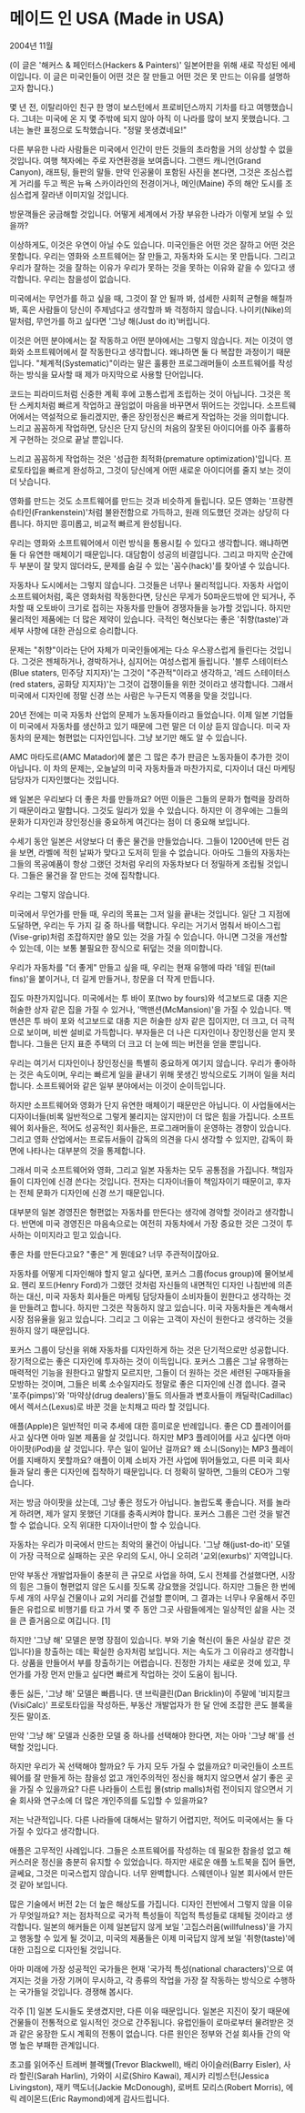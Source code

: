 # 메이드 인 USA (Made in USA)

2004년 11월

(이 글은 '해커스 & 페인터스(Hackers & Painters)' 일본어판을 위해 새로 작성된 에세이입니다. 이 글은 미국인들이 어떤 것은 잘 만들고 어떤 것은 못 만드는 이유를 설명하고자 합니다.)

몇 년 전, 이탈리아인 친구 한 명이 보스턴에서 프로비던스까지 기차를 타고 여행했습니다. 그녀는 미국에 온 지 몇 주밖에 되지 않아 아직 이 나라를 많이 보지 못했습니다. 그녀는 놀란 표정으로 도착했습니다. "정말 못생겼네요!"

다른 부유한 나라 사람들은 미국에서 인간이 만든 것들의 초라함을 거의 상상할 수 없을 것입니다. 여행 책자에는 주로 자연환경을 보여줍니다. 그랜드 캐니언(Grand Canyon), 래프팅, 들판의 말들. 만약 인공물이 포함된 사진을 본다면, 그것은 조심스럽게 거리를 두고 찍은 뉴욕 스카이라인의 전경이거나, 메인(Maine) 주의 해안 도시를 조심스럽게 잘라낸 이미지일 것입니다.

방문객들은 궁금해할 것입니다. 어떻게 세계에서 가장 부유한 나라가 이렇게 보일 수 있을까?

이상하게도, 이것은 우연이 아닐 수도 있습니다. 미국인들은 어떤 것은 잘하고 어떤 것은 못합니다. 우리는 영화와 소프트웨어는 잘 만들고, 자동차와 도시는 못 만듭니다. 그리고 우리가 잘하는 것을 잘하는 이유가 우리가 못하는 것을 못하는 이유와 같을 수 있다고 생각합니다. 우리는 참을성이 없습니다.

미국에서는 무언가를 하고 싶을 때, 그것이 잘 안 될까 봐, 섬세한 사회적 균형을 해칠까 봐, 혹은 사람들이 당신이 주제넘다고 생각할까 봐 걱정하지 않습니다. 나이키(Nike)의 말처럼, 무언가를 하고 싶다면 '그냥 해(Just do it)'버립니다.

이것은 어떤 분야에서는 잘 작동하고 어떤 분야에서는 그렇지 않습니다. 저는 이것이 영화와 소프트웨어에서 잘 작동한다고 생각합니다. 왜냐하면 둘 다 복잡한 과정이기 때문입니다. "체계적(Systematic)"이라는 말은 훌륭한 프로그래머들이 소프트웨어를 작성하는 방식을 묘사할 때 제가 마지막으로 사용할 단어입니다.

코드는 피라미드처럼 신중한 계획 후에 고통스럽게 조립하는 것이 아닙니다. 그것은 목탄 스케치처럼 빠르게 작업하고 끊임없이 마음을 바꾸면서 뛰어드는 것입니다. 소프트웨어에서는 역설적으로 들리겠지만, 좋은 장인정신은 빠르게 작업하는 것을 의미합니다. 느리고 꼼꼼하게 작업하면, 당신은 단지 당신의 처음의 잘못된 아이디어를 아주 훌륭하게 구현하는 것으로 끝날 뿐입니다.

느리고 꼼꼼하게 작업하는 것은 '성급한 최적화(premature optimization)'입니다. 프로토타입을 빠르게 완성하고, 그것이 당신에게 어떤 새로운 아이디어를 줄지 보는 것이 더 낫습니다.

영화를 만드는 것도 소프트웨어를 만드는 것과 비슷하게 들립니다. 모든 영화는 '프랑켄슈타인(Frankenstein)'처럼 불완전함으로 가득하고, 원래 의도했던 것과는 상당히 다릅니다. 하지만 흥미롭고, 비교적 빠르게 완성됩니다.

우리는 영화와 소프트웨어에서 이런 방식을 통용시킬 수 있다고 생각합니다. 왜냐하면 둘 다 유연한 매체이기 때문입니다. 대담함이 성공의 비결입니다. 그리고 마지막 순간에 두 부분이 잘 맞지 않더라도, 문제를 숨길 수 있는 '꼼수(hack)'를 찾아낼 수 있습니다.

자동차나 도시에서는 그렇지 않습니다. 그것들은 너무나 물리적입니다. 자동차 사업이 소프트웨어처럼, 혹은 영화처럼 작동한다면, 당신은 무게가 50파운드밖에 안 되거나, 주차할 때 오토바이 크기로 접히는 자동차를 만들어 경쟁자들을 능가할 것입니다. 하지만 물리적인 제품에는 더 많은 제약이 있습니다. 극적인 혁신보다는 좋은 '취향(taste)'과 세부 사항에 대한 관심으로 승리합니다.

문제는 "취향"이라는 단어 자체가 미국인들에게는 다소 우스꽝스럽게 들린다는 것입니다. 그것은 젠체하거나, 경박하거나, 심지어는 여성스럽게 들립니다. '블루 스테이터스(Blue staters, 민주당 지지자)'는 그것이 "주관적"이라고 생각하고, '레드 스테이터스(red staters, 공화당 지지자)'는 그것이 겁쟁이들을 위한 것이라고 생각합니다. 그래서 미국에서 디자인에 정말 신경 쓰는 사람은 누구든지 역풍을 맞을 것입니다.

20년 전에는 미국 자동차 산업의 문제가 노동자들이라고 들었습니다. 이제 일본 기업들이 미국에서 자동차를 생산하고 있기 때문에 그런 말은 더 이상 듣지 않습니다. 미국 자동차의 문제는 형편없는 디자인입니다. 그냥 보기만 해도 알 수 있습니다.

AMC 마타도르(AMC Matador)에 붙은 그 많은 추가 판금은 노동자들이 추가한 것이 아닙니다. 이 차의 문제는, 오늘날의 미국 자동차들과 마찬가지로, 디자이너 대신 마케팅 담당자가 디자인했다는 것입니다.

왜 일본은 우리보다 더 좋은 차를 만들까요? 어떤 이들은 그들의 문화가 협력을 장려하기 때문이라고 말합니다. 그것도 일리가 있을 수 있습니다. 하지만 이 경우에는 그들의 문화가 디자인과 장인정신을 중요하게 여긴다는 점이 더 중요해 보입니다.

수세기 동안 일본은 서양보다 더 좋은 물건을 만들었습니다. 그들이 1200년에 만든 검을 보면, 라벨에 적힌 날짜가 맞다고 도저히 믿을 수 없습니다. 아마도 그들의 자동차는 그들의 목공예품이 항상 그랬던 것처럼 우리의 자동차보다 더 정밀하게 조립될 것입니다. 그들은 물건을 잘 만드는 것에 집착합니다.

우리는 그렇지 않습니다.

미국에서 무언가를 만들 때, 우리의 목표는 그저 일을 끝내는 것입니다. 일단 그 지점에 도달하면, 우리는 두 가지 길 중 하나를 택합니다. 우리는 거기서 멈춰서 바이스그립(Vise-grip)처럼 조잡하지만 쓸모 있는 것을 가질 수 있습니다. 아니면 그것을 개선할 수 있는데, 이는 보통 불필요한 장식으로 뒤덮는 것을 의미합니다.

우리가 자동차를 "더 좋게" 만들고 싶을 때, 우리는 현재 유행에 따라 '테일 핀(tail fins)'을 붙이거나, 더 길게 만들거나, 창문을 더 작게 만듭니다.

집도 마찬가지입니다. 미국에서는 투 바이 포(two by fours)와 석고보드로 대충 지은 허술한 상자 같은 집을 가질 수 있거나, '맥맨션(McMansion)'을 가질 수 있습니다. 맥맨션은 투 바이 포와 석고보드로 대충 지은 허술한 상자 같은 집이지만, 더 크고, 더 극적으로 보이며, 비싼 설비로 가득합니다. 부자들은 더 나은 디자인이나 장인정신을 얻지 못합니다. 그들은 단지 표준 주택의 더 크고 더 눈에 띄는 버전을 얻을 뿐입니다.

우리는 여기서 디자인이나 장인정신을 특별히 중요하게 여기지 않습니다. 우리가 좋아하는 것은 속도이며, 우리는 빠르게 일을 끝내기 위해 못생긴 방식으로도 기꺼이 일을 처리합니다. 소프트웨어와 같은 일부 분야에서는 이것이 순이득입니다.

하지만 소프트웨어와 영화가 단지 유연한 매체이기 때문만은 아닙니다. 이 사업들에서는 디자이너들(비록 일반적으로 그렇게 불리지는 않지만)이 더 많은 힘을 가집니다. 소프트웨어 회사들은, 적어도 성공적인 회사들은, 프로그래머들이 운영하는 경향이 있습니다. 그리고 영화 산업에서는 프로듀서들이 감독의 의견을 다시 생각할 수 있지만, 감독이 화면에 나타나는 대부분의 것을 통제합니다.

그래서 미국 소프트웨어와 영화, 그리고 일본 자동차는 모두 공통점을 가집니다. 책임자들이 디자인에 신경 쓴다는 것입니다. 전자는 디자이너들이 책임자이기 때문이고, 후자는 전체 문화가 디자인에 신경 쓰기 때문입니다.

대부분의 일본 경영진은 형편없는 자동차를 만든다는 생각에 경악할 것이라고 생각합니다. 반면에 미국 경영진은 마음속으로는 여전히 자동차에서 가장 중요한 것은 그것이 투사하는 이미지라고 믿고 있습니다.

좋은 차를 만든다고요? "좋은" 게 뭔데요? 너무 주관적이잖아요.

자동차를 어떻게 디자인해야 할지 알고 싶다면, 포커스 그룹(focus group)에 물어보세요. 헨리 포드(Henry Ford)가 그랬던 것처럼 자신들의 내면적인 디자인 나침반에 의존하는 대신, 미국 자동차 회사들은 마케팅 담당자들이 소비자들이 원한다고 생각하는 것을 만들려고 합니다. 하지만 그것은 작동하지 않고 있습니다. 미국 자동차들은 계속해서 시장 점유율을 잃고 있습니다. 그리고 그 이유는 고객이 자신이 원한다고 생각하는 것을 원하지 않기 때문입니다.

포커스 그룹이 당신을 위해 자동차를 디자인하게 하는 것은 단기적으로만 성공합니다. 장기적으로는 좋은 디자인에 투자하는 것이 이득입니다. 포커스 그룹은 그날 유행하는 매력적인 기능을 원한다고 말할지 모르지만, 그들이 더 원하는 것은 세련된 구매자들을 모방하는 것이며, 그들은 비록 소수일지라도 정말로 좋은 디자인에 신경 씁니다. 결국 '포주(pimps)'와 '마약상(drug dealers)'들도 의사들과 변호사들이 캐딜락(Cadillac)에서 렉서스(Lexus)로 바꾼 것을 눈치채고 따라 할 것입니다.

애플(Apple)은 일반적인 미국 추세에 대한 흥미로운 반례입니다. 좋은 CD 플레이어를 사고 싶다면 아마 일본 제품을 살 것입니다. 하지만 MP3 플레이어를 사고 싶다면 아마 아이팟(iPod)을 살 것입니다. 무슨 일이 일어난 걸까요? 왜 소니(Sony)는 MP3 플레이어를 지배하지 못할까요? 애플이 이제 소비자 가전 사업에 뛰어들었고, 다른 미국 회사들과 달리 좋은 디자인에 집착하기 때문입니다. 더 정확히 말하면, 그들의 CEO가 그렇습니다.

저는 방금 아이팟을 샀는데, 그냥 좋은 정도가 아닙니다. 놀랍도록 좋습니다. 저를 놀라게 하려면, 제가 알지 못했던 기대를 충족시켜야 합니다. 포커스 그룹은 그런 것을 발견할 수 없습니다. 오직 위대한 디자이너만이 할 수 있습니다.

자동차는 우리가 미국에서 만드는 최악의 물건이 아닙니다. '그냥 해(just-do-it)' 모델이 가장 극적으로 실패하는 곳은 우리의 도시, 아니 오히려 '교외(exurbs)' 지역입니다.

만약 부동산 개발업자들이 충분히 큰 규모로 사업을 하여, 도시 전체를 건설했다면, 시장의 힘은 그들이 형편없지 않은 도시를 짓도록 강요했을 것입니다. 하지만 그들은 한 번에 두세 개의 사무실 건물이나 교외 거리를 건설할 뿐이며, 그 결과는 너무나 우울해서 주민들은 유럽으로 비행기를 타고 가서 몇 주 동안 그곳 사람들에게는 일상적인 삶을 사는 것을 큰 즐거움으로 여깁니다. [1]

하지만 '그냥 해' 모델은 분명 장점이 있습니다. 부와 기술 혁신(이 둘은 사실상 같은 것입니다)을 창출하는 데는 확실한 승자처럼 보입니다. 저는 속도가 그 이유라고 생각합니다. 상품을 만들어서 부를 창출하기는 어렵습니다. 진정한 가치는 새로운 것에 있고, 무언가를 가장 먼저 만들고 싶다면 빠르게 작업하는 것이 도움이 됩니다.

좋든 싫든, '그냥 해' 모델은 빠릅니다. 댄 브릭클린(Dan Bricklin)이 주말에 '비지칼크(VisiCalc)' 프로토타입을 작성하든, 부동산 개발업자가 한 달 안에 조잡한 콘도 블록을 짓든 말이죠.

만약 '그냥 해' 모델과 신중한 모델 중 하나를 선택해야 한다면, 저는 아마 '그냥 해'를 선택할 것입니다.

하지만 우리가 꼭 선택해야 할까요? 두 가지 모두 가질 수 없을까요? 미국인들이 소프트웨어를 잘 만들게 하는 참을성 없고 개인주의적인 정신을 해치지 않으면서 살기 좋은 곳을 가질 수 있을까요? 다른 나라들이 스트립 몰(strip malls)처럼 전이되지 않으면서 기술 회사와 연구소에 더 많은 개인주의를 도입할 수 있을까요?

저는 낙관적입니다. 다른 나라들에 대해서는 말하기 어렵지만, 적어도 미국에서는 둘 다 가질 수 있다고 생각합니다.

애플은 고무적인 사례입니다. 그들은 소프트웨어를 작성하는 데 필요한 참을성 없고 해커스러운 정신을 충분히 유지할 수 있었습니다. 하지만 새로운 애플 노트북을 집어 들면, 글쎄요, 그것은 미국스럽지 않습니다. 너무 완벽합니다. 스웨덴이나 일본 회사에서 만든 것 같아 보입니다.

많은 기술에서 버전 2는 더 높은 해상도를 가집니다. 디자인 전반에서 그렇지 않을 이유가 무엇일까요? 저는 점차적으로 국가적 특성들이 직업적 특성들로 대체될 것이라고 생각합니다. 일본의 해커들은 이제 일본답지 않게 보일 '고집스러움(willfulness)'을 가지고 행동할 수 있게 될 것이고, 미국의 제품들은 이제 미국답지 않게 보일 '취향(taste)'에 대한 고집으로 디자인될 것입니다.

아마 미래에 가장 성공적인 국가들은 현재 '국가적 특성(national characters)'으로 여겨지는 것을 가장 기꺼이 무시하고, 각 종류의 작업을 가장 잘 작동하는 방식으로 수행하는 국가들일 것입니다. 경쟁해 봅시다.

각주
[1] 일본 도시들도 못생겼지만, 다른 이유 때문입니다. 일본은 지진이 잦기 때문에 건물들이 전통적으로 일시적인 것으로 간주됩니다. 유럽인들이 로마로부터 물려받은 것과 같은 웅장한 도시 계획의 전통이 없습니다. 다른 원인은 정부와 건설 회사들 간의 악명 높은 부패한 관계입니다.

초고를 읽어주신 트레버 블랙웰(Trevor Blackwell), 배리 아이슬러(Barry Eisler), 사라 할린(Sarah Harlin), 가와이 시로(Shiro Kawai), 제시카 리빙스턴(Jessica Livingston), 재키 맥도너(Jackie McDonough), 로버트 모리스(Robert Morris), 에릭 레이몬드(Eric Raymond)에게 감사드립니다.